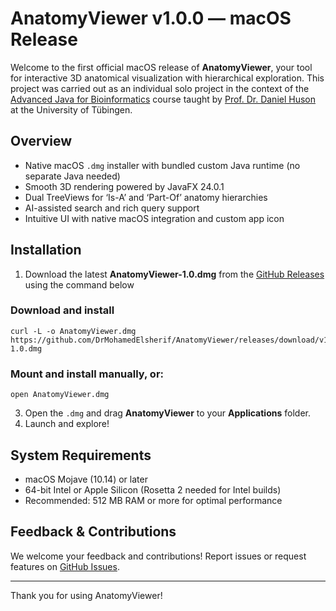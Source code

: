 # AnatomyViewer v1.0.0 — macOS Release

Welcome to the first official macOS release of **AnatomyViewer**, your tool for interactive 3D anatomical visualization with hierarchical exploration. This project was carried out as an individual solo project in the context of the [Advanced Java for Bioinformatics](https://uni-tuebingen.de/fakultaeten/mathematisch-naturwissenschaftliche-fakultaet/fachbereiche/informatik/lehrstuehle/algorithms-in-bioinformatics/teaching/winter-semester-20162017/advanced-java-for-bioinformatics/) course taught by [Prof. Dr. Daniel Huson](https://uni-tuebingen.de/fakultaeten/mathematisch-naturwissenschaftliche-fakultaet/fachbereiche/informatik/lehrstuehle/algorithms-in-bioinformatics/people/daniel-huson/) at the University of Tübingen.

## Overview

- Native macOS `.dmg` installer with bundled custom Java runtime (no separate Java needed)
- Smooth 3D rendering powered by JavaFX 24.0.1
- Dual TreeViews for ‘Is-A’ and ‘Part-Of’ anatomy hierarchies
- AI-assisted search and rich query support
- Intuitive UI with native macOS integration and custom app icon

## Installation

1. Download the latest **AnatomyViewer-1.0.dmg** from the [GitHub Releases](https://github.com/DrMohamedElsherif/AnatomyViewer/releases) using the command below

### Download and install

<pre><code>curl -L -o AnatomyViewer.dmg https://github.com/DrMohamedElsherif/AnatomyViewer/releases/download/v1.0.0/AnatomyViewer-1.0.dmg</code></pre>

### Mount and install manually, or:
<pre><code>open AnatomyViewer.dmg</code></pre>

3. Open the `.dmg` and drag **AnatomyViewer** to your **Applications** folder.
4. Launch and explore!

## System Requirements

- macOS Mojave (10.14) or later
- 64-bit Intel or Apple Silicon (Rosetta 2 needed for Intel builds)
- Recommended: 512 MB RAM or more for optimal performance

## Feedback & Contributions

We welcome your feedback and contributions! Report issues or request features on [GitHub Issues](https://github.com/DrMohamedElsherif/AnatomyViewer/issues).

---

Thank you for using AnatomyViewer!

